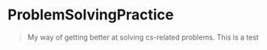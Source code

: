 # ProblemSolvingPractice
> My way of getting better at solving cs-related problems.
> This is a test

